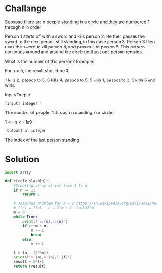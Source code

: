 # Challange

Suppose there are n people standing in a circle and they are numbered 1 through n in order.

Person 1 starts off with a sword and kills person 2. He then passes the sword to the next person still standing, in this case person 3. Person 3 then uses the sword to kill person 4, and passes it to person 5. This pattern continues around and around the circle until just one person remains.

What is the number of this person?
Example:

For n = 5, the result should be 3.

1 kills 2, passes to 3.
3 kills 4, passes to 5.
5 kills 1, passes to 3.
3 kills 5 and wins.

Input/Output

    [input] integer n

The number of people. 1 through n standing in a circle.

1 <= n <= 1e9

    [output] an integer

The index of the last person standing.

# Solution

```python
import array

def circle_slash(n):
    #Creating array of int from 1 to n
    if n == 1:
        return 1

    # Josephus problem for k = 2 https://en.wikipedia.org/wiki/Josephus_problem
    # f(n) = 2l+1,  n = 2^m + l, 0<=l<2^m
    m = 0
    while True:
        print(f'm:{m},n:{n}')
        if 2**m > n:
            m -= 1
            break
        else:
            m += 1

    l = (n - (2**m))
    print(f'm:{m},n:{n},l:{l}')
    result = 2*l+1
    return (result)

```
